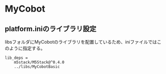 # MyCobot

## platform.iniのライブラリ設定
libsフォルダにMyCobotのライブラリを配置しているため、iniファイルではこのように指定する。
```
lib_deps = 
    m5stack/M5Stack@^0.4.0
    ../libs/MyCobotBasic
```

